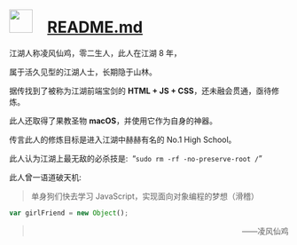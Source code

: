 
# <img style="height: 1.5em" src="https://avatars3.githubusercontent.com/u/21100901?v=3&s=120"></img> &nbsp; &nbsp;[README.md](/README.md)

江湖人称凌风仙鸡，零二生人，此人在江湖 8 年，

属于活久见型的江湖人士，长期隐于山林。

据传找到了被称为江湖前端宝剑的 **HTML + JS + CSS**，还未融会贯通，亟待修炼。

此人还取得了果教圣物 **macOS**，并使用它作为自身的神器。

传言此人的修炼目标是进入江湖中赫赫有名的 No.1 High School。

此人认为江湖上最无敌的必杀技是:&nbsp;&nbsp;“` sudo rm -rf -no-preserve-root / `”

此人曾一语道破天机:
> 单身狗们快去学习 JavaScript，实现面向对象编程的梦想（滑稽）
```javascript
var girlFriend = new Object();
```
> <p style="text-align: right">——凌风仙鸡</p>

